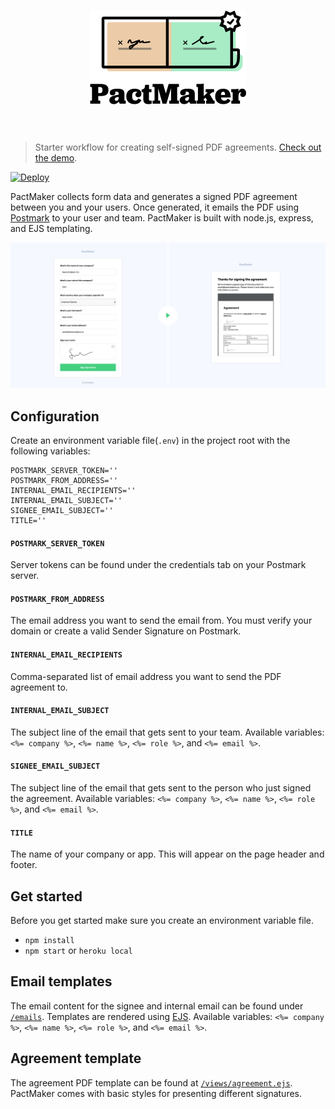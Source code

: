 <h1 align="center">
  <img width="250" src="media/logo.png" alt="PactMaker">
  <br>
  <br>
</h1>

>Starter workflow for creating self-signed PDF agreements. [Check out the demo](https://pactmaker.herokuapp.com).


[![Deploy](https://www.herokucdn.com/deploy/button.svg)](https://heroku.com/deploy)

PactMaker collects form data and generates a signed PDF agreement between you and your users. Once generated, it emails the PDF using [Postmark](https://postmarkapp.com) to your user and team. PactMaker is built with node.js, express, and EJS templating.

![PactMaker Screenshot](media/screenshot.png)

## Configuration
Create an environment variable file(`.env`) in the project root with the following variables:

```
POSTMARK_SERVER_TOKEN=''
POSTMARK_FROM_ADDRESS=''
INTERNAL_EMAIL_RECIPIENTS=''
INTERNAL_EMAIL_SUBJECT=''
SIGNEE_EMAIL_SUBJECT=''
TITLE=''
```

#### `POSTMARK_SERVER_TOKEN`
Server tokens can be found under the credentials tab on your Postmark server.

#### `POSTMARK_FROM_ADDRESS`
The email address you want to send the email from. You must verify your domain or create a valid Sender Signature on Postmark.

#### `INTERNAL_EMAIL_RECIPIENTS`
Comma-separated list of email address you want to send the PDF agreement to.

#### `INTERNAL_EMAIL_SUBJECT`
The subject line of the email that gets sent to your team. Available variables: `<%= company %>`, `<%= name %>`, `<%= role %>`, and `<%= email %>`.

#### `SIGNEE_EMAIL_SUBJECT`
The subject line of the email that gets sent to the person who just signed the agreement. Available variables: `<%= company %>`, `<%= name %>`, `<%= role %>`, and `<%= email %>`.

#### `TITLE`
The name of your company or app. This will appear on the page header and footer.

## Get started
Before you get started make sure you create an environment variable file.
* `npm install`
* `npm start` or `heroku local`

## Email templates
The email content for the signee and internal email can be found under [`/emails`](emails). Templates are rendered using [EJS](http://www.embeddedjs.com/). Available variables: `<%= company %>`, `<%= name %>`, `<%= role %>`, and `<%= email %>`.

## Agreement template
The agreement PDF template can be found at [`/views/agreement.ejs`](views/agreement.ejs). PactMaker comes with basic styles for presenting different signatures.
